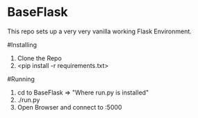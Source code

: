 # BaseFlask
This repo sets up a very very vanilla working Flask Environment.

#Installing
1. Clone the Repo
2. <pip install -r requirements.txt>

#Running
1. cd to BaseFlask => "Where run.py is installed"
2. ./run.py
3. Open Browser and connect to <ip address>:5000
